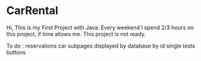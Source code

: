 # CarRental
Hi, This is my First Project with Java.
Every weekend I spend 2/3 hours on this project, if time allows me.
This project is not ready.

To do :
reservations
car subpages displayed by database by id
single tests
buttons
